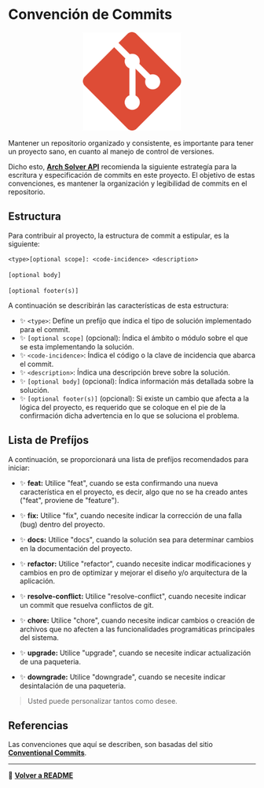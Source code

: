 # **Convención de Commits**

<div align="center">
    <img src="./shared/assets/icons/git-icon.svg" alt="Git Icon" width="200">
</div>

Mantener un repositorio organizado y consistente, es importante para tener un proyecto sano, en cuanto al manejo de control de versiones.

Dicho esto, **[Arch Solver API](https://github.com/Daniel-Dev23/ArchSolver-API.git)** recomienda la siguiente estrategía para la escritura y especificación de commits en este proyecto. El objetivo de estas convenciones, es mantener la organización y legibilidad de commits en el repositorio.

## **Estructura**

Para contribuir al proyecto, la estructura de commit a estipular, es la siguiente:

```
<type>[optional scope]: <code-incidence> <description>

[optional body]

[optional footer(s)]
```

A continuación se describirán las características de esta estructura:

- ✨ `<type>`: Defíne un prefíjo que índica el tipo de solución implementado para el commit.
- ✨ `[optional scope]` (opcional): Índica el ámbito o módulo sobre el que se esta implementando la solución. 
- ✨ `<code-incidence>`: Índica el código o la clave de incidencia que abarca el commit.
- ✨ `<description>`: Índica una descripción breve sobre la solución.
- ✨ `[optional body]` (opcional): Índica información más detallada sobre la solución. 
- ✨ `[optional footer(s)]` (opcional): Si existe un cambio que afecta a la lógica del proyecto, es requerido que se coloque en el pie de la confirmación dicha advertencia en lo que se soluciona el problema.

## **Lista de Prefíjos**

A continuación, se proporcionará una lista de prefíjos recomendados para iniciar:

- ✨ **feat:** Utilice "feat", cuando se esta confirmando una nueva característica en el proyecto, es decir, algo que no se ha creado antes ("feat", proviene de "feature").

- ✨ **fix:** Utilice "fix", cuando necesite indicar la corrección de una falla (bug) dentro del proyecto.

- ✨ **docs:** Utilice "docs", cuando la solución sea para determinar cambios en la documentación del proyecto.

- ✨ **refactor:** Utilice "refactor", cuando necesite indicar modificaciones y cambios en pro de optimizar y mejorar el diseño y/o arquitectura de la aplicación.

- ✨ **resolve-conflict:** Utilice "resolve-conflict", cuando necesite indicar un commit que resuelva conflictos de git.

- ✨ **chore:** Utilice "chore", cuando necesite indicar cambios o creación de archivos que no afecten a las funcionalidades programáticas principales del sistema.

- ✨ **upgrade:** Utilice "upgrade", cuando se necesite indicar actualización de una paqueteria.

- ✨ **downgrade:** Utilice "downgrade", cuando se necesite indicar desintalación de una paqueteria.

> Usted puede personalizar tantos como desee.

## **Referencias**

Las convenciones que aquí se describen, son basadas del sitio **[Conventional Commits](https://www.conventionalcommits.org/es/v1.0.0/)**.

--- 
📌 **[Volver a README](./README.md)**